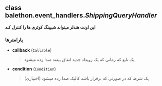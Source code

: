 ## class balethon.event_handlers.*ShippingQueryHandler*

**این اونت هندلر میتواند شیپینگ کوئری ها را کنترل کند**

### پارامترها

- **callback** (`Callable`)
    > یک تابع که زمانی که یک رویداد جدید اتفاق بیفتد صدا زده میشود

- **condition** (`Condition`)
    >  یک شرط که در صورتی که برقرار باشد کالبک صدا زده میشود (اختیاری)